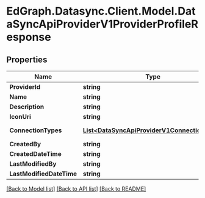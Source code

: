 # EdGraph.Datasync.Client.Model.DataSyncApiProviderV1ProviderProfileResponse

## Properties

Name | Type | Description | Notes
------------ | ------------- | ------------- | -------------
**ProviderId** | **string** |  | [optional] 
**Name** | **string** |  | [optional] 
**Description** | **string** |  | [optional] 
**IconUri** | **string** |  | [optional] 
**ConnectionTypes** | [**List&lt;DataSyncApiProviderV1ConnectionType&gt;**](DataSyncApiProviderV1ConnectionType.md) |  | [optional] [readonly] 
**CreatedBy** | **string** |  | [optional] 
**CreatedDateTime** | **string** |  | [optional] 
**LastModifiedBy** | **string** |  | [optional] 
**LastModifiedDateTime** | **string** |  | [optional] 

[[Back to Model list]](../README.md#documentation-for-models) [[Back to API list]](../README.md#documentation-for-api-endpoints) [[Back to README]](../README.md)


